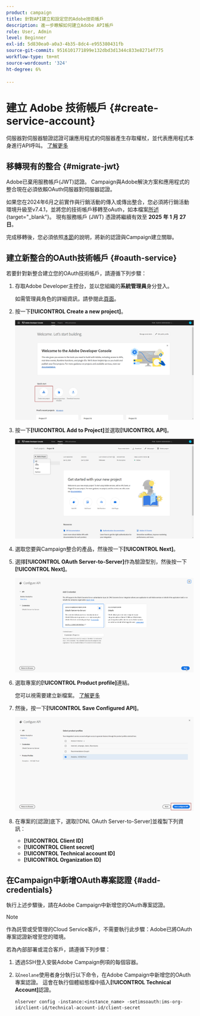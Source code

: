 ```yaml
---
product: campaign
title: 針對API建立和設定您的Adobe技術帳戶
description: 進一步瞭解如何建立Adobe API帳戶
role: User, Admin
level: Beginner
exl-id: 5d830ea0-a0a3-4b35-8dc4-e955380431fb
source-git-commit: 9516101771899e132dbd3d1344c833e82714f775
workflow-type: tm+mt
source-wordcount: '324'
ht-degree: 6%

---
```


# 建立 Adobe 技術帳戶 {#create-service-account}

伺服器對伺服器驗證認證可讓應用程式的伺服器產生存取權杖，並代表應用程式本身進行API呼叫。 [了解更多](https://developer.adobe.com/developer-console/docs/guides/authentication/ServerToServerAuthentication/)

## 移轉現有的整合 {#migrate-jwt}

Adobe已棄用服務帳戶(JWT)認證。 Campaign與Adobe解決方案和應用程式的整合現在必須依賴OAuth伺服器對伺服器認證。

如果您在2024年6月之前實作與行銷活動的傳入或傳出整合，您必須將行銷活動環境升級至v7.4.1，並將您的技術帳戶移轉至oAuth，如本檔案[所述](https://developer.adobe.com/developer-console/docs/guides/authentication/ServerToServerAuthentication/migration){target="_blank"}。 現有服務帳戶 (JWT) 憑證將繼續有效至 **2025 年 1 月 27 日**。

完成移轉後，您必須依照[本節](#add-credentials)的說明，將新的認證與Campaign建立關聯。

## 建立新整合的OAuth技術帳戶 {#oauth-service}

若要針對新整合建立您的OAuth技術帳戶，請遵循下列步驟：

1. 存取Adobe Developer主控台，並以您組織的&#x200B;**系統管理員**&#x200B;身分登入。

   如需管理員角色的詳細資訊，請參閱此[頁面](https://helpx.adobe.com/enterprise/using/admin-roles.html)。

1. 按一下&#x200B;**[!UICONTROL Create a new project]**。

   ![](assets/api-account-1.png)

1. 按一下&#x200B;**[!UICONTROL Add to Project]**&#x200B;並選取&#x200B;**[!UICONTROL API]**。

   ![](assets/api-account-2.png)

1. 選取您要與Campaign整合的產品，然後按一下&#x200B;**[!UICONTROL Next]**。

1. 選擇&#x200B;**[!UICONTROL OAuth Server-to-Server]**&#x200B;作為驗證型別，然後按一下&#x200B;**[!UICONTROL Next]**。

   ![](assets/api-account-3.png)

1. 選取專案的&#x200B;**[!UICONTROL Product profile]**&#x200B;連結。

   您可以視需要建立新檔案。 [了解更多](https://helpx.adobe.com/enterprise/using/manage-product-profiles.html)

1. 然後，按一下&#x200B;**[!UICONTROL Save Configured API]**。

   ![](assets/api-account-4.png)

1. 在專案的[認證]底下，選取[!DNL OAuth Server-to-Server]並複製下列資訊：

   * **[!UICONTROL Client ID]**
   * **[!UICONTROL Client secret]**
   * **[!UICONTROL Technical account ID]**
   * **[!UICONTROL Organization ID]**

## 在Campaign中新增OAuth專案認證 {#add-credentials}

執行上述步驟後，請在Adobe Campaign中新增您的OAuth專案認證。

>[!NOTE]
>
>作為託管或受管理的Cloud Service客戶，不需要執行此步驟：Adobe已將OAuth專案認證新增至您的環境。
>

若為內部部署或混合客戶，請遵循下列步驟：

1. 透過SSH登入安裝Adobe Campaign例項的每個容器。

1. 以`neolane`使用者身分執行以下命令，在Adobe Campaign中新增您的OAuth專案認證。 這會在執行個體組態檔中插入&#x200B;**[!UICONTROL Technical Account]**&#x200B;認證。

   ```
   nlserver config -instance:<instance_name> -setimsoauth:ims-org-id/client-id/technical-account-id/client-secret
   ```
